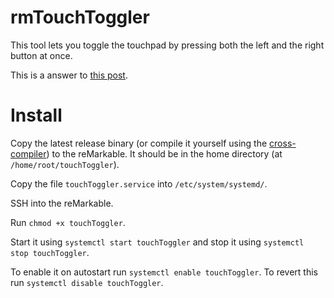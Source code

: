 # rmTouchToggler

This tool lets you toggle the touchpad by pressing both the left and the right button at once.

This is a answer to [this post](https://www.reddit.com/r/RemarkableTablet/comments/b48tbv/).

# Install

Copy the latest release binary (or compile it yourself using the [cross-compiler](https://remarkable.engineering/)) to the reMarkable.
It should be in the home directory (at `/home/root/touchToggler`).

Copy the file `touchToggler.service` into `/etc/system/systemd/`.

SSH into the reMarkable.

Run `chmod +x touchToggler`.

Start it using `systemctl start touchToggler` and stop it using `systemctl stop touchToggler`.

To enable it on autostart run `systemctl enable touchToggler`. To revert this run `systemctl disable touchToggler`.
